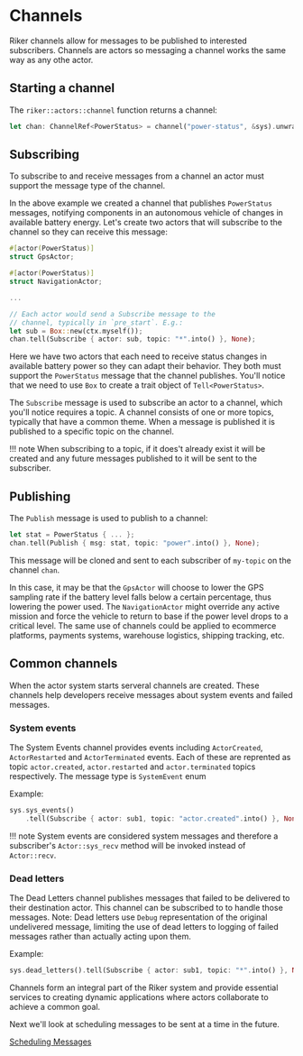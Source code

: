 # Channels

Riker channels allow for messages to be published to interested subscribers. Channels are actors so messaging a channel works the same way as any othe actor.

## Starting a channel

The `riker::actors::channel` function returns a channel:

```rust
let chan: ChannelRef<PowerStatus> = channel("power-status", &sys).unwrap();
```

## Subscribing

To subscribe to and receive messages from a channel an actor must support the message type of the channel.

In the above example we created a channel that publishes `PowerStatus` messages, notifying components in an autonomous vehicle of changes in available battery energy. Let's create two actors that will subscribe to the channel so they can receive this message:

```rust
#[actor(PowerStatus)]
struct GpsActor;

#[actor(PowerStatus)]
struct NavigationActor;

...

// Each actor would send a Subscribe message to the
// channel, typically in `pre_start`. E.g.:
let sub = Box::new(ctx.myself());
chan.tell(Subscribe { actor: sub, topic: "*".into() }, None);

```

Here we have two actors that each need to receive status changes in available battery power so they can adapt their behavior. They both must support the `PowerStatus` message that the channel publishes. You'll notice that we need to use `Box` to create a trait object of `Tell<PowerStatus>`.

The `Subscribe` message is used to subscribe an actor to a channel, which you'll notice requires a topic. A channel consists of one or more topics, typically that have a common theme. When a message is published it is published to a specific topic on the channel.

!!! note
    When subscribing to a topic, if it does't already exist it will be created and any future messages published to it will be sent to the subscriber.

## Publishing

The `Publish` message is used to publish to a channel:

```rust
let stat = PowerStatus { ... };
chan.tell(Publish { msg: stat, topic: "power".into() }, None);
```

This message will be cloned and sent to each subscriber of `my-topic` on the channel `chan`.

In this case, it may be that the `GpsActor` will choose to lower the GPS sampling rate if the battery level falls below a certain percentage, thus lowering the power used. The `NavigationActor` might override any active mission and force the vehicle to return to base if the power level drops to a critical level. The same use of channels could be applied to ecommerce platforms, payments systems, warehouse logistics, shipping tracking, etc.

## Common channels

When the actor system starts serveral channels are created. These channels help developers receive messages about system events and failed messages.

### System events

The System Events channel provides events including `ActorCreated`, `ActorRestarted` and `ActorTerminated` events. Each of these are reprented as topic `actor.created`, `actor.restarted` and `actor.terminated` topics respectively. The message type is `SystemEvent` enum

Example:

```rust
sys.sys_events()
    .tell(Subscribe { actor: sub1, topic: "actor.created".into() }, None);
```

!!! note
    System events are considered system messages and therefore a subscriber's `Actor::sys_recv` method will be invoked instead of `Actor::recv`.

### Dead letters

The Dead Letters channel publishes messages that failed to be delivered to their destination actor. This channel can be subscribed to to handle those messages. Note: Dead letters use `Debug` representation of the original undelivered message, limiting the use of dead letters to logging of failed messages rather than actually acting upon them.

Example:

```rust
sys.dead_letters().tell(Subscribe { actor: sub1, topic: "*".into() }, None);
```

Channels form an integral part of the Riker system and provide essential services to creating dynamic applications where actors collaborate to achieve a common goal.

Next we'll look at scheduling messages to be sent at a time in the future.

[Scheduling Messages](scheduling)
